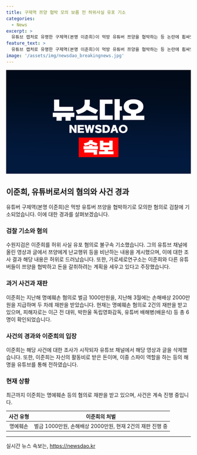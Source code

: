 ```yaml
---
title: 구제역 쯔양 협박 모의 보름 전 허위사실 유포 기소
categories:
  - News
excerpt: >
  유튜브 캡처로 유명한 구제역(본명 이준희)이 먹방 유튜버 쯔양을 협박하는 등 논란에 휩싸였습니다. 이준희는 허위 사실을 유포한 명예훼손 및 업무방해 혐의로 검찰에 기소되었으며, 피해자는 A씨 등 6명으로 전해졌습니다. 또한, 사이버 레커 연합 유튜버들로부터 쯔양을 협박하고 돈을 갈취하려는 의혹도 사실로 드러났습니다. 현재 이준희는 명예훼손으로 2건의 재판을 받고 있습니다. (150자)
feature_text: >
  유튜브 캡처로 유명한 구제역(본명 이준희)이 먹방 유튜버 쯔양을 협박하는 등 논란에 휩싸였습니다. 이준희는 허위 사실을 유포한 명예훼손 및 업무방해 혐의로 검찰에 기소되었으며, 피해자는 A씨 등 6명으로 전해졌습니다. 또한, 사이버 레커 연합 유튜버들로부터 쯔양을 협박하고 돈을 갈취하려는 의혹도 사실로 드러났습니다. 현재 이준희는 명예훼손으로 2건의 재판을 받고 있습니다. (150자)
image: '/assets/img/newsdao_breakingnews.jpg'
---
```


<p><img src="/assets/img/newsdao_breakingnews.jpg" alt="flaretime 속보" /></p>

<h2 data-ke-size="size26">이준희, 유튜버로서의 혐의와 사건 경과</h2>

<p data-ke-size="size16">유튜버 구제역(본명 이준희)은 먹방 유튜버 쯔양을 협박하기로 모의한 혐의로 검찰에 기소되었습니다. 이에 대한 경과를 살펴보겠습니다.</p>

<h3><b>검찰 기소와 혐의</b></h3>

<p data-ke-size="size16">수원지검은 이준희를 허위 사실 유포 혐의로 불구속 기소했습니다. 그의 유튜브 채널에 올린 영상과 글에서 쯔양에게 난교행위 등을 비난하는 내용을 게시했으며, 이에 대한 조사 결과 해당 내용은 허위로 드러났습니다. 또한, 가로세로연구소는 이준희와 다른 유튜버들이 쯔양을 협박하고 돈을 갈취하려는 계획을 세우고 있다고 주장했습니다.</p>

<h3><b>과거 사건과 재판</b></h3>

<p data-ke-size="size16">이준희는 지난해 명예훼손 혐의로 벌금 1000만원을, 지난해 3월에는 손해배상 2000만원을 지급하며 두 차례 재판을 받았습니다. 현재는 명예훼손 혐의로 2건의 재판을 받고 있으며, 피해자로는 이근 전 대위, 박한울 독립영화감독, 유튜버 배해병(배윤식) 등 총 6명이 확인되었습니다.</p>

<h3><b>사건의 경과와 이준희의 입장</b></h3>

<p data-ke-size="size16">이준희는 해당 사건에 대한 조사가 시작되자 유튜브 채널에서 해당 영상과 글을 삭제했습니다. 또한, 이준희는 자신의 활동비로 받은 돈이며, 이중 스파이 역할을 하는 등의 해명을 유튜브를 통해 전하였습니다.</p>

<h3><b>현재 상황</b></h3>

<p data-ke-size="size16">최근까지 이준희는 명예훼손 등의 혐의로 재판을 받고 있으며, 사건은 계속 진행 중입니다.</p>

<table>
    <thead>
        <tr>
            <th style="text-align: center;">사건 유형</th>
            <th style="text-align: center;">이준희의 처벌</th>
        </tr>
    </thead>
    <tbody>
        <tr>
            <td style="text-align: center;">명예훼손</td>
            <td style="text-align: center;">벌금 1000만원, 손해배상 2000만원, 현재 2건의 재판 진행 중</td>
        </tr>
    </tbody>
</table>

<p><hr></p>
실시간 뉴스 속보는, <a href="https://newsdao.kr" rel="dofollow">https://newsdao.kr</a>


